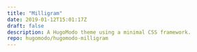 ```yaml
---
title: "Milligram"
date: 2019-01-12T15:01:17Z
draft: false
description: A HugoModo theme using a minimal CSS framework.
repo: hugomodo/hugomodo-milligram
---
```

